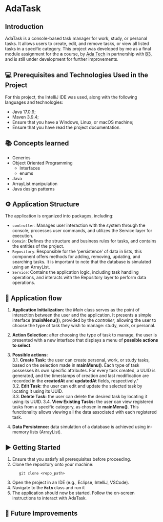 # **AdaTask**

## Introduction
AdaTask is a console-based task manager for work, study, or personal tasks. It allows users to create, edit, and remove tasks, or view all listed tasks in a specific category.
This project was developed by me as a final module assignment for the **<dev>a** course, by [Ada Tech](https://ada.tech/) in partnership with [B3](https://www.b3.com.br/pt_br/para-voce), and is still under development for further improvements.

## 💻 Prerequisites and Technologies Used in the Project
For this project, the IntelliJ IDE was used, along with the following languages and technologies:
- Java 17.0.9;
- Maven 3.9.4;
- Ensure that you have a Windows, Linux, or macOS machine;
- Ensure that you have read the project documentation.

## 📚 Concepts learned
- Generics
- Object Oriented Programming
    - Interfaces
    - enums
- Java
- ArrayList manipulation
- Java design patterns

## ⚙️ Application Structure
The application is organized into packages, including:
- `controller`: Manages user interaction with the system through the console, processes user commands, and utilizes the Service layer for execution.
- `Domain`: Defines the structure and business rules for tasks, and contains the entities of the project.
- `Repository`: Responsible for the 'persistence' of data in lists, this component offers methods for adding, removing, updating, and searching tasks. It is important to note that the database is simulated using an ArrayList.
- `Service`: Contains the application logic, including task handling operations, and interacts with the Repository layer to perform data operations.

## 🔁 Application flow
1. **Application Initialization:** the *Main* class serves as the point of interaction between the user and the application. It presents a simple interface (**mainMenu()**), provided by the *controller*, allowing the user to choose the type of task they wish to manage: study, work, or personal.
  
2. **Action Selection:** after choosing the type of task to manage, the user is presented with a new interface that displays a menu of **possible actions to select**.
  
3. **Possible actions:**  
3.1. **Create Task:** the user can create personal, work, or study tasks, based on the selection made in **mainMenu()**. Each type of task possesses its own specific attributes. For every task created, a UUID is generated, and the timestamps of creation and last modification are recorded in the **createdAt** and **updatedAt** fields, respectively."  
3.2. **Edit Task:** the user can edit and update the selected task by locating it using its UUID.  
3.3. **Delete Task:** the user can delete the desired task by locating it using its UUID.
3.4. **View Existing Tasks:** the user can view registered tasks from a specific category, as chosen in **mainMenu()**. This functionality allows viewing all the data associated with each registered task.  

4. **Data Persistence:** data simulation of a database is achieved using in-memory lists (ArrayList).

## ▶️ Getting Started
1. Ensure that you satisfy all prerequisites before proceeding.
2. Clone the repository onto your machine:
     ```
        git clone <repo_path>
     ```  
3. Open the project in an IDE (e.g., Eclipse, IntelliJ, VSCode).
4. Navigate to the **`Main`** class and run it
5. The application should now be started. Follow the on-screen instructions to interact with AdaTask.


## 🚩 Future Improvements

